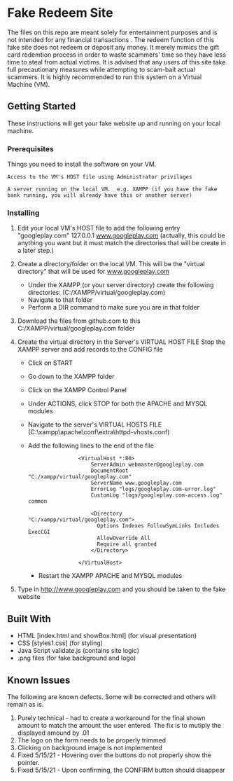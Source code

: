 # Fake Redeem Site
The files on this repo are meant solely for entertainment purposes and is not intended for any financial transactions .  The redeem function of this fake site does not redeem or deposit any money.  It merely mimics the gift card redemtion process in order to waste scammers' time so they have less time to steal from actual victims.  It is advised that any users of this site take full precautionary measures while attempting to scam-bait actual scammers. It is highly recommended to run this system on a Virtual Machine (VM).

## Getting Started

These instructions will get your fake website up and running on your local machine.

### Prerequisites

Things you need to install the software on your VM.

```
Access to the VM's HOST file using Administrator privilages

A server running on the local VM.  e.g. XAMPP (if you have the fake bank running, you will already have this or another server)
```

### Installing

1) Edit your local VM's HOST file to add the following entry "googleplay.com"
    127.0.0.1       www.googleplay.com  (actually, this could be anything you want but it must match the directories that will be create in a later step.)

2) Create a directory/folder on the local VM.  This will be the "virtual directory" that will be used for www.googleplay.com
     - Under the XAMPP (or your server directory) create the following directories:
         (C:/XAMPP/virtual/googleplay.com)
     - Navigate to that folder
     - Perform a DIR command to make sure you are in that folder
     
3) Download the files from github.com to this C:/XAMPP/virtual/googleplay.com folder

4) Create the virtual directory in the Server's VIRTUAL HOST FILE
     Stop the XAMPP server and add records to the CONFIG file
      - Click on START
      - Go down to the XAMPP folder
      - Click on the XAMPP Control Panel
      - Under ACTIONS, click STOP for both the APACHE and MYSQL modules
      - Navigate to the server's VIRTUAL HOSTS FILE
            (C:\xampp\apache\conf\extra\httpd-vhosts.conf)
      - Add the following lines to the end of the file
                            
                            <VirtualHost *:80>
                                ServerAdmin webmaster@googleplay.com
                                DocumentRoot "C:/xampp/virtual/googleplay.com"
                                ServerName www.googleplay.com
                                ErrorLog "logs/googleplay.com-error.log"
                                CustomLog "logs/googleplay.com-access.log" common

                                <Directory "C:/xampp/virtual/googleplay.com">
                                  Options Indexes FollowSymLinks Includes ExecCGI
                                  AllowOverride All
                                  Require all granted
                                </Directory>

                            </VirtualHost>
                            
         - Restart the XAMPP APACHE and MYSQL modules
      


5)    Type in http://www.googleplay.com and you should be taken to the fake website


## Built With

* HTML [index.html and showBox.html] (for visual presentation)
* CSS  [styles1.css] (for styling)
* Java Script validate.js (contains site logic)
* .png files (for fake background and logo)

## Known Issues

The following are known defects.  Some will be corrected and others will remain as is.

1) Purely technical - had to create a workaround for the final shown amount to match the amount the user entered.  The fix is to mutiply the displayed amound by .01
2) The logo on the form needs to be properly trimmed
3) Clicking on background image is not implemented
4) Fixed 5/15/21 - Hovering over the buttons do not properly show the pointer.
5) Fixed 5/15/21 - Upon confirming, the CONFIRM button should disappear
